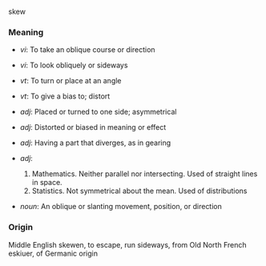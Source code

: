 skew
### Meaning
+ _vi_: To take an oblique course or direction
+ _vi_: To look obliquely or sideways
+ _vt_: To turn or place at an angle
+ _vt_: To give a bias to; distort

+ _adj_: Placed or turned to one side; asymmetrical
+ _adj_: Distorted or biased in meaning or effect
+ _adj_: Having a part that diverges, as in gearing
+ _adj_:
   1. Mathematics. Neither parallel nor intersecting. Used of straight lines in space.
   2. Statistics. Not symmetrical about the mean. Used of distributions

+ _noun_: An oblique or slanting movement, position, or direction

### Origin

Middle English skewen, to escape, run sideways, from Old North French eskiuer, of Germanic origin
